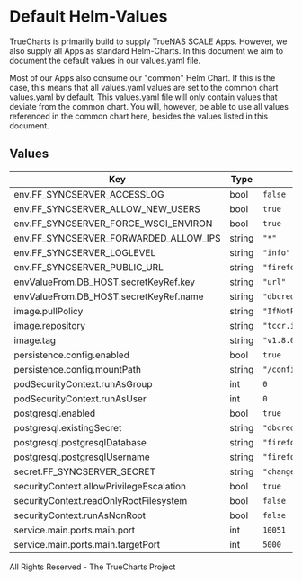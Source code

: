 # Default Helm-Values

TrueCharts is primarily build to supply TrueNAS SCALE Apps.
However, we also supply all Apps as standard Helm-Charts. In this document we aim to document the default values in our values.yaml file.

Most of our Apps also consume our "common" Helm Chart.
If this is the case, this means that all values.yaml values are set to the common chart values.yaml by default. This values.yaml file will only contain values that deviate from the common chart.
You will, however, be able to use all values referenced in the common chart here, besides the values listed in this document.

## Values

| Key | Type | Default | Description |
|-----|------|---------|-------------|
| env.FF_SYNCSERVER_ACCESSLOG | bool | `false` |  |
| env.FF_SYNCSERVER_ALLOW_NEW_USERS | bool | `true` |  |
| env.FF_SYNCSERVER_FORCE_WSGI_ENVIRON | bool | `true` |  |
| env.FF_SYNCSERVER_FORWARDED_ALLOW_IPS | string | `"*"` |  |
| env.FF_SYNCSERVER_LOGLEVEL | string | `"info"` |  |
| env.FF_SYNCSERVER_PUBLIC_URL | string | `"firefox-syncserver.192.168.1.189.nip.io"` |  |
| envValueFrom.DB_HOST.secretKeyRef.key | string | `"url"` |  |
| envValueFrom.DB_HOST.secretKeyRef.name | string | `"dbcreds"` |  |
| image.pullPolicy | string | `"IfNotPresent"` |  |
| image.repository | string | `"tccr.io/truecharts/firefox-syncserver"` |  |
| image.tag | string | `"v1.8.0@sha256:d0fbf65c8c7a99ad4ba7ffcfdad2e7b2555e0d829867c21cefc9314ace94f747"` |  |
| persistence.config.enabled | bool | `true` |  |
| persistence.config.mountPath | string | `"/config"` |  |
| podSecurityContext.runAsGroup | int | `0` |  |
| podSecurityContext.runAsUser | int | `0` |  |
| postgresql.enabled | bool | `true` |  |
| postgresql.existingSecret | string | `"dbcreds"` |  |
| postgresql.postgresqlDatabase | string | `"firefox-syncserver"` |  |
| postgresql.postgresqlUsername | string | `"firefox-syncserver"` |  |
| secret.FF_SYNCSERVER_SECRET | string | `"changeme"` |  |
| securityContext.allowPrivilegeEscalation | bool | `true` |  |
| securityContext.readOnlyRootFilesystem | bool | `false` |  |
| securityContext.runAsNonRoot | bool | `false` |  |
| service.main.ports.main.port | int | `10051` |  |
| service.main.ports.main.targetPort | int | `5000` |  |

All Rights Reserved - The TrueCharts Project
